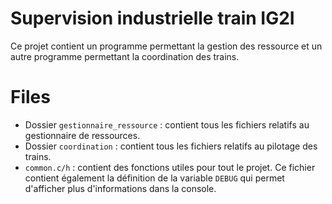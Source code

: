 # Supervision industrielle train IG2I
          
Ce projet contient un programme permettant la gestion des ressource et un autre programme permettant la coordination
des trains.

# Files

- Dossier `gestionnaire_ressource` : contient tous les fichiers relatifs au gestionnaire de ressources.
- Dossier `coordination` : contient tous les fichiers relatifs au pilotage des trains.
- `common.c/h` : contient des fonctions utiles pour tout le projet. Ce fichier contient également la définition de la 
variable `DEBUG` qui permet d'afficher plus d'informations dans la console.